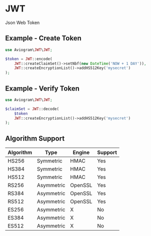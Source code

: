 # JWT
Json Web Token

Example - Create Token
----------------------
```php
use Aviogram\JWT\JWT;

$token = JWT::encode(
    JWT::createClaimSet()->setNbf(new DateTime('NOW + 1 DAY')),
    JWT::createEncryptionList()->addHS512Key('mysecret')
);
```

Example - Verify Token
----------------------
```php
use Aviogram\JWT\JWT;

$claimSet = JWT::decode(
    $token
    JWT::createEncryptionList()->addHS512Key('mysecret')
);
```

Algorithm Support
--------------------------------

| Algorithm  | Type       | Engine   | Support |
| -----------| ---------- | ---------|---------|
| HS256      | Symmetric  | HMAC     | Yes     |
| HS384      | Symmetric  | HMAC     | Yes     |
| HS512      | Symmetric  | HMAC     | Yes     |
| RS256      | Asymmetric | OpenSSL  | Yes     |
| RS384      | Asymmetric | OpenSSL  | Yes     |
| RS512      | Asymmetric | OpenSSL  | Yes     |
| ES256      | Asymmetric | X        | No      |
| ES384      | Asymmetric | X        | No      |
| ES512      | Asymmetric | X        | No      |
